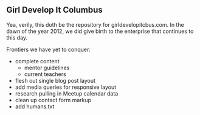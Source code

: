 ## Girl Develop It Columbus

Yea, verily, this doth be the repository for girldevelopitcbus.com. In the dawn of the year 2012, we did give birth to the enterprise that continues to this day.

Frontiers we have yet to conquer:

* complete content
  * mentor guidelines
  * current teachers
* flesh out single blog post layout
* add media queries for responsive layout
* research pulling in Meetup calendar data
* clean up contact form markup
* add humans.txt